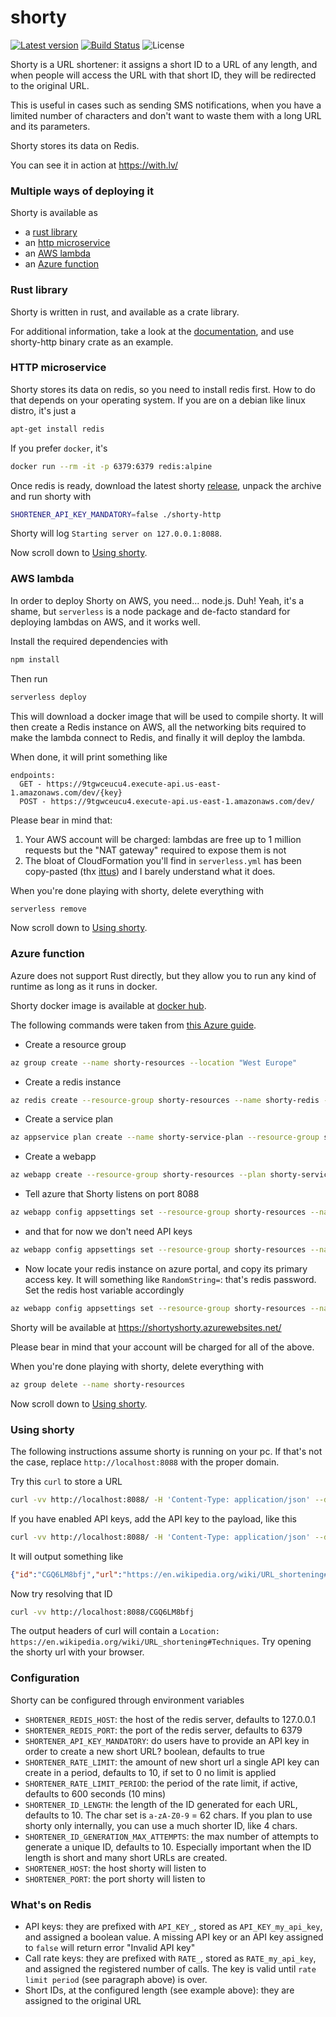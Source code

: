 # shorty

[![Latest version](https://img.shields.io/crates/v/shorty.svg)](https://crates.io/crates/shorty)
[![Build Status](https://travis-ci.org/ffissore/shorty.svg?branch=master)](https://travis-ci.org/ffissore/shorty)
![License](https://img.shields.io/github/license/ffissore/shorty.svg)

Shorty is a URL shortener: it assigns a short ID to a URL of any length, and when people will access the URL with that short ID, they will be redirected to the original URL.

This is useful in cases such as sending SMS notifications, when you have a limited number of characters and don't want to waste them with a long URL and its parameters.

Shorty stores its data on Redis.

You can see it in action at https://with.lv/

### Multiple ways of deploying it

Shorty is available as

- a [rust library](#rust-library)
- an [http microservice](#http-microservice)
- an [AWS lambda](#aws-lambda)
- an [Azure function](#azure-function)

### Rust library

Shorty is written in rust, and available as a crate library.

For additional information, take a look at the [documentation](https://docs.rs/shorty), and use shorty-http binary crate as an example. 

### HTTP microservice

Shorty stores its data on redis, so you need to install redis first. How to do that depends on your operating system. If you are on a debian like linux distro, it's just a
```bash
apt-get install redis
```
If you prefer `docker`, it's
```bash
docker run --rm -it -p 6379:6379 redis:alpine
```

Once redis is ready, download the latest shorty [release](https://github.com/ffissore/shorty/releases), unpack the archive and run shorty with

```bash
SHORTENER_API_KEY_MANDATORY=false ./shorty-http
```

Shorty will log `Starting server on 127.0.0.1:8088`.

Now scroll down to [Using shorty](#using-shorty).

### AWS lambda

In order to deploy Shorty on AWS, you need... node.js. Duh! Yeah, it's a shame, but `serverless` is a node package and de-facto standard for deploying lambdas on AWS, and it works well.

Install the required dependencies with 

```bash
npm install
```

Then run

```bash
serverless deploy
```

This will download a docker image that will be used to compile shorty. It will then create a Redis instance on AWS, all the networking bits required to make the lambda connect to Redis, and finally it will deploy the lambda.

When done, it will print something like

```
endpoints:
  GET - https://9tgwceucu4.execute-api.us-east-1.amazonaws.com/dev/{key}
  POST - https://9tgwceucu4.execute-api.us-east-1.amazonaws.com/dev/
```

Please bear in mind that:
1. Your AWS account will be charged: lambdas are free up to 1 million requests but the "NAT gateway" required to expose them is not
1. The bloat of CloudFormation you'll find in `serverless.yml` has been copy-pasted (thx [ittus](https://github.com/ittus/aws-lambda-vpc-nat-examples/blob/master/serverless.yml)) and I barely understand what it does.

When you're done playing with shorty, delete everything with
```bash
serverless remove
```   

Now scroll down to [Using shorty](#using-shorty).

### Azure function

Azure does not support Rust directly, but they allow you to run any kind of runtime as long as it runs in docker.

Shorty docker image is available at [docker hub](https://hub.docker.com/r/ffissore/shorty).

The following commands were taken from [this Azure guide](https://docs.microsoft.com/azure/app-service/containers/tutorial-custom-docker-image).

* Create a resource group
```bash
az group create --name shorty-resources --location "West Europe"
```
* Create a redis instance  
```bash
az redis create --resource-group shorty-resources --name shorty-redis --location "West Europe" --sku Basic --vm-size c0 --enable-non-ssl-port
```
* Create a service plan
```bash
az appservice plan create --name shorty-service-plan --resource-group shorty-resources --sku B1 --is-linux
``` 
* Create a webapp
```bash
az webapp create --resource-group shorty-resources --plan shorty-service-plan --name shortyshorty --deployment-container-image-name ffissore/shorty:latest
```
* Tell azure that Shorty listens on port 8088
```bash
az webapp config appsettings set --resource-group shorty-resources --name shortyshorty --settings WEBSITES_PORT=8088
```
* and that for now we don't need API keys
```bash
az webapp config appsettings set --resource-group shorty-resources --name shortyshorty --settings SHORTENER_API_KEY_MANDATORY=false
```
* Now locate your redis instance on azure portal, and copy its primary access key. It will something like `RandomString=`: that's redis password. Set the redis host variable accordingly
```bash
az webapp config appsettings set --resource-group shorty-resources --name shortyshorty --settings SHORTENER_REDIS_HOST=:RandomString=@shorty-redis.redis.cache.windows.net
```

Shorty will be available at https://shortyshorty.azurewebsites.net/

Please bear in mind that your account will be charged for all of the above.

When you're done playing with shorty, delete everything with
```bash
az group delete --name shorty-resources
```   

Now scroll down to [Using shorty](#using-shorty).
 
### Using shorty

The following instructions assume shorty is running on your pc. If that's not the case, replace `http://localhost:8088` with the proper domain.
 
Try this `curl` to store a URL

```bash
curl -vv http://localhost:8088/ -H 'Content-Type: application/json' --data '{"url":"https://en.wikipedia.org/wiki/URL_shortening#Techniques"}'
```

If you have enabled API keys, add the API key to the payload, like this

```bash
curl -vv http://localhost:8088/ -H 'Content-Type: application/json' --data '{"api_key": "test", "url":"https://en.wikipedia.org/wiki/URL_shortening#Techniques"}'
```

It will output something like

```json
{"id":"CGQ6LM8bfj","url":"https://en.wikipedia.org/wiki/URL_shortening#Techniques"}
```

Now try resolving that ID

```bash
curl -vv http://localhost:8088/CGQ6LM8bfj
```

The output headers of curl will contain a `Location: https://en.wikipedia.org/wiki/URL_shortening#Techniques`. Try opening the shorty url with your browser.

### Configuration

Shorty can be configured through environment variables

* `SHORTENER_REDIS_HOST`: the host of the redis server, defaults to 127.0.0.1
* `SHORTENER_REDIS_PORT`: the port of the redis server, defaults to 6379
* `SHORTENER_API_KEY_MANDATORY`: do users have to provide an API key in order to create a new short URL? boolean, defaults to true
* `SHORTENER_RATE_LIMIT`: the amount of new short url a single API key can create in a period, defaults to 10, if set to 0 no limit is applied
* `SHORTENER_RATE_LIMIT_PERIOD`: the period of the rate limit, if active, defaults to 600 seconds (10 mins)
* `SHORTENER_ID_LENGTH`: the length of the ID generated for each URL, defaults to 10. The char set is `a-zA-Z0-9` = 62 chars. If you plan to use shorty only internally, you can use a much shorter ID, like 4 chars.
* `SHORTENER_ID_GENERATION_MAX_ATTEMPTS`: the max number of attempts to generate a unique ID, defaults to 10. Especially important when the ID length is short and many short URLs are created.
* `SHORTENER_HOST`: the host shorty will listen to
* `SHORTENER_PORT`: the port shorty will listen to

### What's on Redis

* API keys: they are prefixed with `API_KEY_`, stored as `API_KEY_my_api_key`, and assigned a boolean value. A missing API key or an API key assigned to `false` will return error "Invalid API key"
* Call rate keys: they are prefixed with `RATE_`, stored as `RATE_my_api_key`, and assigned the registered number of calls. The key is valid until `rate limit period` (see paragraph above) is over.
* Short IDs, at the configured length (see example above): they are assigned to the original URL
